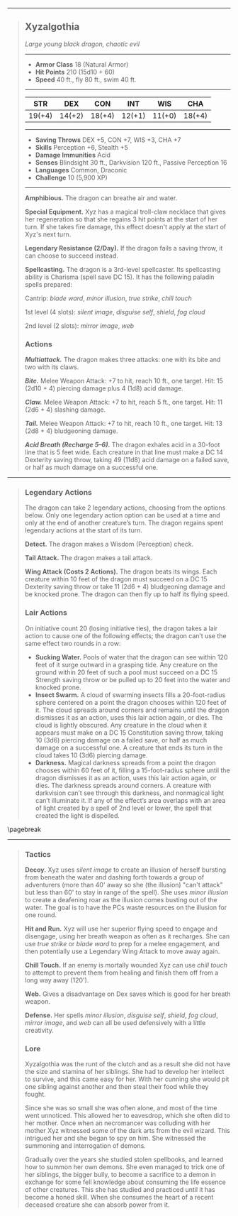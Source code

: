  ___
 > ## Xyzalgothia
 >*Large young black dragon, chaotic evil*
 > ___
 > - **Armor Class** 18 (Natural Armor)
 > - **Hit Points** 210 (15d10 + 60)
 > - **Speed** 40 ft., fly 80 ft., swim 40 ft.
 >___
 >|STR|DEX|CON|INT|WIS|CHA|
 >|:---:|:---:|:---:|:---:|:---:|:---:|
 >|19(+4)|14(+2)|18(+4)|12(+1)|11(+0)|18(+4)|
 >___
 > - **Saving Throws** DEX +5, CON +7, WIS +3, CHA +7
 > - **Skills** Perception +6, Stealth +5
 > - **Damage Immunities** Acid
 > - **Senses** Blindsight 30 ft., Darkvision 120 ft., Passive Perception 16
 > - **Languages** Common, Draconic
 > - **Challenge** 10 (5,900 XP)
 > ___
 > **Amphibious.** The dragon can breathe air and water.
 >
 > **Special Equipment.** Xyz has a magical troll-claw necklace that gives her regeneration so that she regains 3 hit points at the start of her turn. If she takes fire damage, this effect doesn't apply at the start of Xyz's next turn.
 >
 > **Legendary Resistance (2/Day).** If the dragon fails a saving throw, it can choose to succeed instead.
 >
 > **Spellcasting.** The dragon is a 3rd-level spellcaster. Its spellcasting ability is Charisma (spell save DC 15). It has the following paladin spells prepared:
 >
 > Cantrip: *blade ward*, *minor illusion*, *true strike*, *chill touch*
 >
 > 1st level (4 slots): *silent image*, *disguise self*, *shield*, *fog cloud*
 >
 > 2nd level (2 slots): *mirror image*, *web*
 >
 > ### Actions
 > ***Multiattack.*** The dragon makes three attacks: one with its bite and two with its claws.
 >
 > ***Bite.*** Melee Weapon Attack: +7 to hit, reach 10 ft., one target. Hit: 15 (2d10 + 4) piercing damage plus 4 (1d8) acid damage.
 >
 > ***Claw.*** Melee Weapon Attack: +7 to hit, reach 5 ft., one target. Hit: 11 (2d6 + 4) slashing damage.
 >
 > ***Tail.*** Melee Weapon Attack: +7 to hit, reach 10 ft., one target. Hit: 13 (2d8 + 4) bludgeoning damage.
 >
 > ***Acid Breath (Recharge 5–6).*** The dragon exhales acid in a 30­-foot line that is 5 feet wide. Each creature in that line must make a DC 14 Dexterity saving throw, taking 49 (11d8) acid damage on a failed save, or half as much damage on a successful one.
 >
 >
 
 ___
 > ### Legendary Actions
 >
 > The dragon can take 2 legendary actions, choosing from the options below. Only one legendary action option can be used at a time and only at the end of another creature’s turn. The dragon regains spent legendary actions at the start of its turn.
 >
 > **Detect.** The dragon makes a Wisdom (Perception) check.
 >
 > **Tail Attack.** The dragon makes a tail attack.
 >
 > **Wing Attack (Costs 2 Actions).** The dragon beats its wings. Each creature within 10 feet of the dragon must succeed on a DC 15 Dexterity saving throw or take 11 (2d6 + 4) bludgeoning damage and be knocked prone. The dragon can then fly up to half its flying speed.
 > ### Lair Actions
 > On initiative count 20 (losing initiative ties), the dragon takes a lair action to cause one of the following effects; the dragon can’t use the same effect two rounds in a row:
 > * **Sucking Water.** Pools of water that the dragon can see within 120 feet of it surge outward in a grasping tide. Any creature on the ground within 20 feet of such a pool must succeed on a DC 15 Strength saving throw or be pulled up to 20 feet into the water and knocked prone.
 > * **Insect Swarm.** A cloud of swarming insects fills a 20-foot-radius sphere centered on a point the dragon chooses within 120 feet of it. The cloud spreads around corners and remains until the dragon dismisses it as an action, uses this lair action again, or dies. The cloud is lightly obscured. Any creature in the cloud when it appears must make on a DC 15 Constitution saving throw, taking 10 (3d6) piercing damage on a failed save, or half as much damage on a successful one. A creature that ends its turn in the cloud takes 10 (3d6) piercing damage.
 > * **Darkness.** Magical darkness spreads from a point the dragon chooses within 60 feet of it, filling a 15-foot-radius sphere until the dragon dismisses it as an action, uses this lair action again, or dies. The darkness spreads around corners. A creature with darkvision can’t see through this darkness, and nonmagical light can’t illuminate it. If any of the effect’s area overlaps with an area of light created by a spell of 2nd level or lower, the spell that created the light is dispelled.
 >
 
 \pagebreak
 ___
 > ### Tactics
 > **Decoy.** Xyz uses *silent image* to create an illusion of herself bursting from beneath the water and dashing forth towards a group of adventurers (more than 40' away so she (the illusion) "can't attack" but less than 60' to stay in range of the spell). She uses *minor illusion* to create a deafening roar as the illusion comes busting out of the water. The goal is to have the PCs waste resources on the illusion for one round.
 >
 > **Hit and Run.** Xyz will use her superior flying speed to engage and disengage, using her breath weapon as often as it recharges. She can use *true strike* or *blade ward* to prep for a melee engagement, and then potentially use a Legendary Wing Attack to move away again.
 >
 > **Chill Touch.** If an enemy is mortally wounded Xyz can use *chill touch* to attempt to prevent them from healing and finish them off from a long way away (120').
 >
 > **Web.** Gives a disadvantage on Dex saves which is good for her breath weapon.
 >
 > **Defense.** Her spells *minor illusion*, *disguise self*, *shield*, *fog cloud*, *mirror image*, and *web* can all be used defensively with a little creativity.
 >
 > ### Lore
 > Xyzalgothia was the runt of the clutch and as a result she did not have the size and stamina of her siblings. She had to develop her intellect to survive, and this came easy for her. With her cunning she would pit one sibling against another and then steal their food while they fought.
 >
 > Since she was so small she was often alone, and most of the time went unnoticed. This allowed her to eavesdrop, which she often did to her mother. Once when an necromancer was colluding with her mother Xyz witnessed some of the dark arts from the evil wizard. This intrigued her and she began to spy on him. She witnessed the summoning and interrogation of demons.
 >
 >Gradually over the years she studied stolen spellbooks, and learned how to summon her own demons. She even managed to trick one of her siblings, the bigger bully, to become a sacrifice to a demon in exchange for some fell knowledge about consuming the life essence of other creatures. This she has studied and practiced until it has become a honed skill. When she consumes the heart of a recent deceased creature she can absorb power from it.
